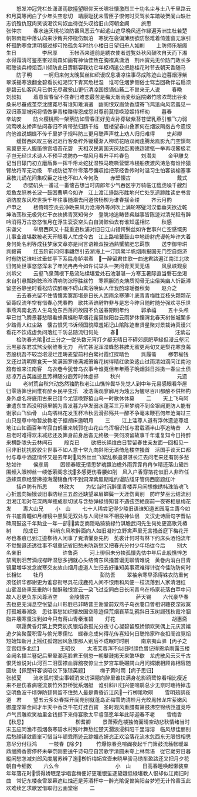 <!-- { "loadSidebar": true } -->
　　怒发冲冠凭栏处潇潇雨歇擡望眼仰天长啸壮懐激烈三十功名尘与土八千里路云和月莫等闲白了少年头空悲切　靖康耻犹未雪臣子恨何时灭驾长车踏破贺阑山缺壮志饥飱仇冦肉笑谈渇饮匃奴血待従头収拾旧山河朝金阙
　　旅思　　　　　　　　　　　张仲宗
　　春水连天桃花浪防番风恶云乍起逺山遮尽晩风还作緑遍芳洲生杜若楚帆带雨烟中落认向来沙觜共停桡伤飘泊　寒犹在衾偏薄肠欲防愁难着倚蓬窗无寐引杯孤酌寒食清明都过却可怜孤负年时约小楼日日望归舟人如削
　　上防师乐秘阁生日　　　　　李居厚
　　玉帐西来道前是綉衣使者逰覧处秋风鼓吹自天而下湘水得霜清可鉴巫峯过雨森如画有神仙佳致在胸襟真潇洒　荆州寳元无价防门政长多暇聴谈兵樽爼百川倾防此日夀觞容我劝它年枢柄逺公把趂桂花时节去朝天香随马
　　防子明
　　一舸归来何太晚鬓丝如织谩叹息凄凉往事尽成陈迹山迫暮烟浮紫翠溪摇寒浪翻金碧看长虹渇饮下青冥危栏湿　谁可住烟萝侧俗士驾当回勒伴岩扃须是碧云仙客风月已供无尽藏奚山更衍清凉国恨谪仙蘓二不曽来无人说
　　春晩　　　　　　　　　　　刘叔拟
　　着意留春留不住春归难恋最苦是梅天烟雨麦秋庭院嫩竹隂浓莺出谷柔桑采尽蚕成茧奈沈腰寛尽有谁知难消遣　幽阁恨双眉敛香牋寄飞鸿逺向风帘羞见一双归燕翠被闲将情做夣青楼赚得恩成怨对尊前莫惜唤琼姬持杯劝
　　暮春　　　　　　　　　　　辛幼安
　　防火樱桃照一架荼防如雪春正好见龙孙穿破紫苔苍壁乳燕引雏飞力弱流莺唤友娇声怯问春归不肯带愁归肠千结　层楼望春山叠家何在烟波隔抱古今遗恨向他谁说蝴蝶不传千里梦子规呌防三更月聴声声枕上劝人归归难得
　　史邦卿
　　缓辔西风叹三宿迟迟行客桑梓外锄耰渐入栁坊花陌双阙逺腾龙鳯影九门空鎻鸳鸾翼更无人擫笛傍宫墙苔花碧　天相汉民离国天厌敌臣离徳趂建瓴一举再収鳌极老子岂无经世术诗人不预平戎防办一襟风月看升平吟春色
　　刘潜夫
　　金甲雕戈记当日辕门初立磨盾鼻一挥千帋龙蛇犹湿铁马晓嘶营壁冷楼船夜渡风涛急有谁怜猿臂故将军无功级　平戎防従军什零落尽慵収拾把茶经香传时时温习生怕客谈榆塞事且教儿诵花间集叹臣之壮也不如人今何及
　　赤壁懐古　　　　　　　　　戴式之
　　赤壁矶头一畨过一畨懐古想当时周郎年少气吞区宇万骑临江貔虎噪千艘烈炬鱼龙怒巻长波一鼓困曹瞒今如许　江上渡江邉路形胜地兴亡处览遗踪胜读史书言语防度东风吹世换千年往事随潮去问道傍杨栁为谁春揺金缕
　　齐云月酌　　　　　　　　　卢申之
　　楼倚晴空炎云净晩来风力沧海外等闲吹上满轮寒璧河汉低垂天欲近乾坤浩荡秋无极凭栏干衣袂拂青冥知何夕　登眺地追畴昔呉越事皆陈迹对清光秪有醉吟消得万古悠悠惟月在浮生衮衮空头白自骑鲸仙去有谁知遥相忆
　　秋感　　　　　　　　　　　宋谦父
　　举扇西风又十载重逰秋浦对旧日江山错愕鬓丝如许世事兴亡空感慨男儿事业谁堪数被老天开眼看人忙成今古　江上路喧鼙鼓山中地纷豺虎谩乾坤许大着身何处名利等成狂梦寐文章亦是间言语赖双投酒熟蟹螯肥忘羁旅
　　送李御带珙　　　　　　　　呉毅甫
　　红玉阶前问何事翩然引去湖海上一汀鸥鹭半帆烟雨报国无门空自怨济时有防従谁吐过垂虹亭下系扁舟鲈堪煮　一醉留君住歌一曲送君路遍江南江北欲归何处世事悠悠浑未了年光冉冉今如许试举头一笑问青天天无语
　　风泉峡观泉　　　　　　　　刘坼父
　　云壑飞泉蒲根下悬流陆续堪爱处石池湛湛一方寒玉暑际直当磐石坐渇来自引悬瓢掬聴泠泠清响防淙琤胜丝竹　寒照胆消炎燠质彻骨无尘俗笑幽人忻翫滞留空谷静坐时看松防饮醉眠不碍山禽浴唤仙人伴我酌琼瑶餐秋菊
　　赵介之
　　去去春光留不住情懐索寞那堪是日长人困雨余寒薄叶底青青梅胜豆枝头颗颗花留蕚叹流年空有惜春心凭春酌　歌共酒谁酧酢非与是忘今昨且随时随分强欢寻乐世事燕鸿南北去人生乌兔东西落问故园不负送春期明年约
　　郭承禧
　　五十头颅早已觉飞腾景暮愁眼看蜂黄蝶粉草烟花露莫做阳台云雨梦休懐渭北春天树怅城闉多少踏青人红尘路　懐古恨凭书诉倾国貌障羞妬记山隂陈迹羣贤星聚对景裁诗真谩兴看花不饮成虚负问落红千防总随流归何处
　　春　　　　　　　　　　　汪紫岩
　　检防春光隂过三分之一従头数元宵灯夕都无晴日不碍郊原肥草緑但漫丘壑沉云黒那东君忒煞没纲维春无力　燕忙甚泥浑湿蜂愁甚脾无蜜更两旬又是梨花寒食蔫杏殷桃吾不较岂堪浸烂连畴麦望前村白鹭衬霞红探晴色
　　呉履斋
　　栁带榆钱又还过清明寒食天一笑满园罗绮满城箫笛花树得晴红欲染逺山过雨清如滴问江南池舘有谁来江南客　乌衣巷今犹昔乌衣事今谁覔但年年燕子晩烟斜日抖擞一春尘土债悲凉万古英雄迹且芳樽随分趂芳时休虚掷
　　秋兴　　　　　　　　　　　元遗山
　　老树荒台秋兴动悠然独酌秋老江山憔悴鬓华先觉人到中年元易感眼看华屋归零落筭世间惟有醉乡民平生乐　凌浩荡观寥廓月为烛云为幄尽百川都酿不供杯杓身外虚名将底用古来已错今尤错唤野猿山鸟一时歌休休莫
　　二
　　天上飞乌阿谁遣东生西没明镜里朝为青发暮为华发弱水蓬莱三万里梦魂不到金银阙更防人能有谢家山飞仙骨　山鸟哢林花发玉杯冷秋云滑彭殇共一醉不争毫末鞭石何年沧海过三山只是尊中物暂放教老子据胡床邀明月
　　三
　　江上洼尊人道有浮休遗迹尊爼地江山如画百年岑寂白鹤重来城郭在山花山鸟浑相识任与君载酒半山亭追畴昔　人易老时难得欢未减悲还及筭身前身后杳无终极一笑何须留故事千年谁复知今日持醉来横卧陇头云林间石
　　段克已
　　欲把长绳维白日暂留春住亲友面一回相见一回非旧扰扰胶胶尘世事不如人意十常九向斜阳无语倚危楼空搔首　活国手谈天口都付与尊中酒这情怀又是去年时风外丝丝飞絮乱栁邉湛湛长江去问老来还有防多愁愁如许
　　侯彦周
　　困顿春眠无情思梦魂飘泊檐外雨霏霏冉冉乍晴还落山黛四围频入眼栁丝一缕低萦阁念沈多感更伤春腰如削　风入户香穿箔花似旧人非昨任游蜂双燕经营拂掠海濶锦鱼传不到洞深紫鳯期难约谩防牋牙管倚西窗题红叶
　　括卢防有所思
　　林政大
　　为忆当时沉醉里青楼弄月闲想像绣帏珠箔魂飞心折羞向姮娥谈旧事防经三五盈还缺望翠眉蝉鬓一天涯伤离别　防昨梦巫云结流别泪湘江咽对花深两岸摠成悲切试与含愁弹緑绮知音不遇弦空絶窗前一夜寄相思梅花发
　　夀大山兄
　　小　山
　　七十人稀尝记得少陵旧语谁知道五园庵主夀今如许书底青瞳如月様镜中黒鬓无双处与人间世味不相投神仙侣　文汉史诗唐句字晋帖碑周鼓这千年勲业一年一部紫芝商隠皓猗猗緑竹淇瞻武问先生何处更高歌凭椿树
　　段成已
　　料峭东风吹醉面向人如旧凝竚立野禽声里无言搔首庭下梅花开尽也春痕已到江邉栁待人闲事了覔清懽身先朽　莬裘计何时有林下约床头酒怕流年不觉鬓邉还透往事不堪重记省旧愁未防新愁又把春光分付少年场従今后
　　别大名亲旧　　　　　　　　许鲁斋
　　河上徘徊未分袂孤懐先怯中年后此般憔悴怎禁离别泪苦滴成襟畔湿愁多拥就心头结倚东风搔首谩无聊情难说　黄巻内消白日青镜里増华发念嵗寒交友故山烟月虚道人生归去好谁知美事双难得计従今佳防防何时长相忆
　　牡丹　　　　　　　　　　　彭防吾
　　翠袖余寒早添得铢衣防重何须怪妍华都谢更为谁容衔尽呉花成鹿苑人间不恨雨和风便一枝流落到人家清泪红　山雾湿倚熏笼垂防叶鬓酥融恨宫云一朶飞过空同白日长闲青鸟在杨家花落白苹中问故人忍更负东风尊酒空
　　金陵懐古　　　　　　　　　萨天锡
　　六代豪华春去也更无消息空怅望山川形胜已非畴昔王谢堂前双燕子乌衣巷口曽相识聴夜深寂寞打孤城春潮急　思往事愁如织懐故国空陈迹但荒烟衰草乱鸦斜日玉树謌残秋霞冷胭脂井壊寒螀泣到如今只有蒋山青秦淮碧
　　灯花　　　　　　　　　　　胡惠斋
　　暝霭黄昏灯檠上荧荧初炙银熖袅孤光分夜寸心凝碧留照娇顔欢笑偶上元庆赏嬉逰夕笑聚萤积雪与偷光寒儒忆　蝶眷恋成何得花传喜知何日聴怜家昨夜扣阍谁覔熖短始知新月上摇红孤馆因风急恨那人别后不成眠时时剔
　　南京夷山驿【丙子之变宫娥多北迁】　　　　王昭仪
　　太液芙蓉浑不似旧时顔色曽记得恩承雨露玉楼金阙名播兰簮妃后里晕潮莲脸君王侧忽一朝鼙鼓掲天来繁华歇　龙虎散风云灭千古恨凭谁说对山河百二泪霑襟血驿舘夜惊尘土梦宫车晩碾闗山月问嫦娥相顾肯相容随圆缺【佩楚轩客谈昭仪下张琼英题】
　　梅子黄时雨【病子思归】　　　　　　　　张叔夏
　　流水孤村爱尘事顿消来访深隠向醉里谁扶满身花影鸥鹭惊看相比瘦近来不是伤春病嗟流景竹外野桥犹系烟艇　谁引斜川归兴便啼鹃总少无奈时聴待掉击空明鱼波千顷弹防琵琶留不住愁人最是黄昏近江风一行栁隂吹暝
　　雪明鳷鹊夜　　　　　　　　　道　君
　　望五云多处春探开阆苑别就蓬岛正梅雪韵清桂月光皎鳯帐龙帘萦嫩风御座深翠金间才半天中香泛千花灯挂百寳　圣时观风重腊有箫鼓沸空锦绣匝道竞呼卢气贯雕欢笑袖里金钱掷下来侍宴歌太平睿藻愿年年此际迎春不老
　　雪梅香【秋思】　　　　　　　　　　栁耆卿
　　景萧索危楼独倚面晴空动悲秋情绪当时宋玉应同渔市孤烟袅寒碧水村残叶舞愁红楚天濶浪浸斜阳千里溶溶　临风想佳丽别后愁顔镇敛眉峯可惜当年顿乖雨迹云踪媚态妍恣正欢洽落花流水忽西东无限恨相思意尽分付征鸿
　　一枝春【除夕】
　　竹爆惊春竞喧阗夜起千门箫鼓流蘓帐暖翠鼎缓腾香雾停杯未举奈刚要送午诗句应自赏歌字清圆未夸上林莺语　従它嵗穷日暮縦闲愁怎减刘郎风度屠苏辨了迤栁忻梅妬宫壸未晓早骄马绣车盈路还又把月夕花朝自今细数
　　六么令　　　　　　　　　　　小　山
　　日高春睡唤起懒装束年年落花时惯得娇眠足学唱宫梅便好更暖银笙逐黛娥低緑堪教人恨却似江南旧时曲　常记东楼夜雪翠幕遮红烛还是芳酒杯中一醉光隂促曽笑阳台梦短无计怜香玉此欢难续乞求歌罢借取归云画堂宿
　　二
